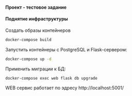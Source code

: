 #### Проект - тестовое задание

#### Поднятие инфраструктуры

Создать образы контейнеров
```bash
docker-compose build
```

Запустить контейнеры с PostgreSQL и Flask-сервером:
```bash
docker-compose up -d
```

Применить миграции к БД:
```bash
docker-compose exec web flask db upgrade
```

WEB сервис работает по эдресу http://localhost:5001/